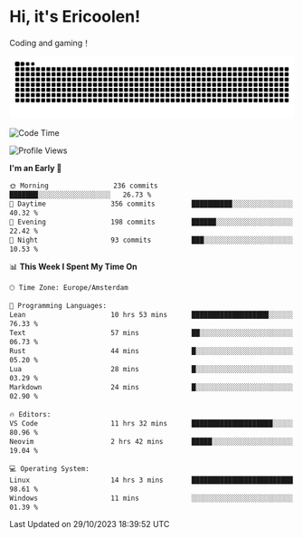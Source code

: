 # Hi, it's Ericoolen!
Coding and gaming！

<picture>
  <source media="(prefers-color-scheme: dark)" srcset="https://raw.githubusercontent.com/Eric-Song-Nop/Eric-Song-Nop/output/github-contribution-grid-snake-dark.svg">
  <source media="(prefers-color-scheme: light)" srcset="https://raw.githubusercontent.com/Eric-Song-Nop/Eric-Song-Nop/output/github-contribution-grid-snake.svg">
  <img alt="github contribution grid snake animation" src="https://raw.githubusercontent.com/Eric-Song-Nop/Eric-Song-Nop/output/github-contribution-grid-snake.svg">
</picture>

<!--START_SECTION:waka-->
![Code Time](http://img.shields.io/badge/Code%20Time-1%2C077%20hrs%2050%20mins-blue)

![Profile Views](http://img.shields.io/badge/Profile%20Views-0-blue)

**I'm an Early 🐤** 

```text
🌞 Morning                236 commits         ███████░░░░░░░░░░░░░░░░░░   26.73 % 
🌆 Daytime                356 commits         ██████████░░░░░░░░░░░░░░░   40.32 % 
🌃 Evening                198 commits         ██████░░░░░░░░░░░░░░░░░░░   22.42 % 
🌙 Night                  93 commits          ███░░░░░░░░░░░░░░░░░░░░░░   10.53 % 
```


📊 **This Week I Spent My Time On** 

```text
🕑︎ Time Zone: Europe/Amsterdam

💬 Programming Languages: 
Lean                     10 hrs 53 mins      ███████████████████░░░░░░   76.33 % 
Text                     57 mins             ██░░░░░░░░░░░░░░░░░░░░░░░   06.73 % 
Rust                     44 mins             █░░░░░░░░░░░░░░░░░░░░░░░░   05.20 % 
Lua                      28 mins             █░░░░░░░░░░░░░░░░░░░░░░░░   03.29 % 
Markdown                 24 mins             █░░░░░░░░░░░░░░░░░░░░░░░░   02.90 % 

🔥 Editors: 
VS Code                  11 hrs 32 mins      ████████████████████░░░░░   80.96 % 
Neovim                   2 hrs 42 mins       █████░░░░░░░░░░░░░░░░░░░░   19.04 % 

💻 Operating System: 
Linux                    14 hrs 3 mins       █████████████████████████   98.61 % 
Windows                  11 mins             ░░░░░░░░░░░░░░░░░░░░░░░░░   01.39 % 
```


 Last Updated on 29/10/2023 18:39:52 UTC
<!--END_SECTION:waka-->
